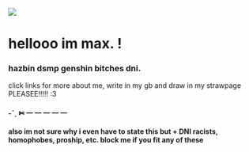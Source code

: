 ![](https://cdn.discordapp.com/attachments/935686392699318303/1261086083681091625/tumblr_05b37e0e3f92845d9167971894790c98_17ba6788_540.gif.webp?ex=6691ad70&is=66905bf0&hm=c4afb02ea6276cda2f70633a7bf9364ab58323283f3417ff6a51bcab50544954&)
# hellooo im max. ! 
### hazbin dsmp genshin bitches dni.
click links for more about me, write in my gb and draw in my strawpage PLEASEE!!!!! :3 
#### <B><strong> -ˋˏ ✄ 一 一 一 一 一
also im not sure why i even have to state this but + DNI racists, homophobes, proship, etc. block me if you fit any of these
